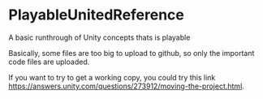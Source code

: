 # PlayableUnitedReference
 A basic runthrough of Unity concepts thats is playable

Basically, some files are too big to upload to github, so only the important code files are uploaded.

If you want to try to get a working copy, you could try this link 
https://answers.unity.com/questions/273912/moving-the-project.html.
